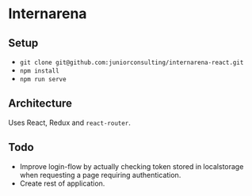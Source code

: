 # Internarena

## Setup

* `git clone git@github.com:juniorconsulting/internarena-react.git`
* `npm install`
* `npm run serve`

## Architecture

Uses React, Redux and `react-router`.


## Todo

* Improve login-flow by actually checking token stored in localstorage when requesting a page requiring authentication.
* Create rest of application.